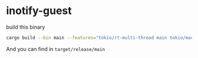 # inotify-guest

build this binary

```bash
cargo build --bin main --features="tokio/rt-multi-thread main tokio/macros" --release
```

And you can find in `target/release/main`